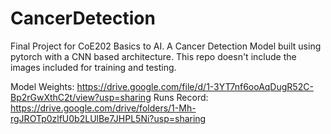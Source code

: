 # CancerDetection

Final Project for CoE202 Basics to AI. A Cancer Detection Model built using pytorch with a CNN based architecture. This repo doesn't include the images included for training and testing.

Model Weights: https://drive.google.com/file/d/1-3YT7nf6ooAqDugR52C-Bp2rGwXthC2t/view?usp=sharing
Runs Record: https://drive.google.com/drive/folders/1-Mh-rgJROTp0zlfU0b2LUlBe7JHPL5Ni?usp=sharing
